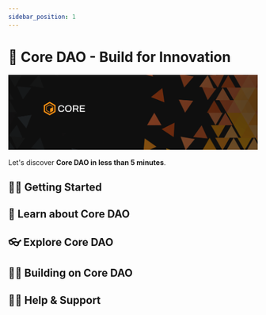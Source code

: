 ```yaml
---
sidebar_position: 1
---
```


# 🔶 Core DAO - Build for Innovation

![core-header](../static/img/core-header.png)

Let's discover **Core DAO in less than 5 minutes**.

## 👨‍💻 Getting Started

## 📔 Learn about Core DAO

## 👓 Explore Core DAO

## 👨‍🔧 Building on Core DAO

## 🙋‍♀️ Help & Support